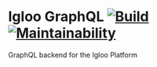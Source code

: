 # Igloo GraphQL [![Build](https://travis-ci.org/hellowitlab/iglooQL.svg?branch=master)](https://travis-ci.org/hellowitlab/iglooQL) [![Maintainability](https://api.codeclimate.com/v1/badges/687698e449372159b33b/maintainability)](https://codeclimate.com/github/hellowitlab/iglooQL/maintainability)

GraphQL backend for the Igloo Platform
